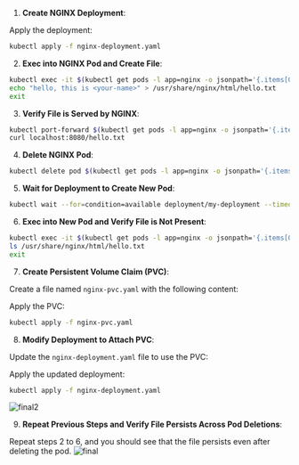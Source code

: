 
1. **Create NGINX Deployment**:


Apply the deployment:

```bash
kubectl apply -f nginx-deployment.yaml
```

2. **Exec into NGINX Pod and Create File**:

```bash
kubectl exec -it $(kubectl get pods -l app=nginx -o jsonpath='{.items[0].metadata.name}') -- /bin/bash
echo "hello, this is <your-name>" > /usr/share/nginx/html/hello.txt
exit
```

3. **Verify File is Served by NGINX**:

```bash
kubectl port-forward $(kubectl get pods -l app=nginx -o jsonpath='{.items[0].metadata.name}') 8080:80
curl localhost:8080/hello.txt
```

4. **Delete NGINX Pod**:

```bash
kubectl delete pod $(kubectl get pods -l app=nginx -o jsonpath='{.items[0].metadata.name}')
```

5. **Wait for Deployment to Create New Pod**:

```bash
kubectl wait --for=condition=available deployment/my-deployment --timeout=300s
```

6. **Exec into New Pod and Verify File is Not Present**:

```bash
kubectl exec -it $(kubectl get pods -l app=nginx -o jsonpath='{.items[0].metadata.name}') -- /bin/bash
ls /usr/share/nginx/html/hello.txt
exit
```

7. **Create Persistent Volume Claim (PVC)**:

Create a file named `nginx-pvc.yaml` with the following content:



Apply the PVC:

```bash
kubectl apply -f nginx-pvc.yaml
```

8. **Modify Deployment to Attach PVC**:

Update the `nginx-deployment.yaml` file to use the PVC:


        

Apply the updated deployment:

```bash
kubectl apply -f nginx-deployment.yaml
```

![final2](https://github.com/Mostafayouni/ivolvetraining/assets/105316729/f149c58d-0364-45c2-937a-47032c18b77a)

9. **Repeat Previous Steps and Verify File Persists Across Pod Deletions**:

Repeat steps 2 to 6, and you should see that the file persists even after deleting the pod.
![final](https://github.com/Mostafayouni/ivolvetraining/assets/105316729/c76b3cf0-3faa-4324-957a-4186a9432a9d)


